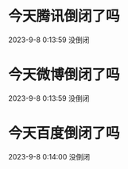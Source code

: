 # 今天腾讯倒闭了吗

2023-9-8 0:13:59 没倒闭

# 今天微博倒闭了吗

2023-9-8 0:13:59 没倒闭

# 今天百度倒闭了吗

2023-9-8 0:14:00 没倒闭

